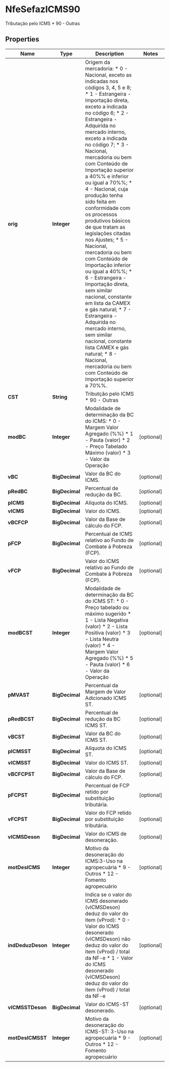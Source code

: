 

# NfeSefazICMS90

Tributação pelo ICMS  * 90 - Outras

## Properties

| Name | Type | Description | Notes |
|------------ | ------------- | ------------- | -------------|
|**orig** | **Integer** | Origem da mercadoria:  * 0 - Nacional, exceto as indicadas nos códigos 3, 4, 5 e 8;  * 1 - Estrangeira - Importação direta, exceto a indicada no código 6;  * 2 - Estrangeira - Adquirida no mercado interno, exceto a indicada no código 7;  * 3 - Nacional, mercadoria ou bem com Conteúdo de Importação superior a 40%% e inferior ou igual a 70%%;  * 4 - Nacional, cuja produção tenha sido feita em conformidade com os processos produtivos básicos de que tratam as legislações citadas nos Ajustes;  * 5 - Nacional, mercadoria ou bem com Conteúdo de Importação inferior ou igual a 40%%;  * 6 - Estrangeira - Importação direta, sem similar nacional, constante em lista da CAMEX e gás natural;  * 7 - Estrangeira - Adquirida no mercado interno, sem similar nacional, constante lista CAMEX e gás natural;  * 8 - Nacional, mercadoria ou bem com Conteúdo de Importação superior a 70%%. |  |
|**CST** | **String** | Tributção pelo ICMS  * 90 - Outras |  |
|**modBC** | **Integer** | Modalidade de determinação da BC do ICMS:  * 0 - Margem Valor Agregado (%%)  * 1 - Pauta (valor)  * 2 - Preço Tabelado Máximo (valor)  * 3 - Valor da Operação |  [optional] |
|**vBC** | **BigDecimal** | Valor da BC do ICMS. |  [optional] |
|**pRedBC** | **BigDecimal** | Percentual de redução da BC. |  [optional] |
|**pICMS** | **BigDecimal** | Alíquota do ICMS. |  [optional] |
|**vICMS** | **BigDecimal** | Valor do ICMS. |  [optional] |
|**vBCFCP** | **BigDecimal** | Valor da Base de cálculo do FCP. |  [optional] |
|**pFCP** | **BigDecimal** | Percentual de ICMS relativo ao Fundo de Combate à Pobreza (FCP). |  [optional] |
|**vFCP** | **BigDecimal** | Valor do ICMS relativo ao Fundo de Combate à Pobreza (FCP). |  [optional] |
|**modBCST** | **Integer** | Modalidade de determinação da BC do ICMS ST:  * 0 - Preço tabelado ou máximo  sugerido  * 1 - Lista Negativa (valor)  * 2 - Lista Positiva (valor)  * 3 - Lista Neutra (valor)  * 4 - Margem Valor Agregado (%%)  * 5 - Pauta (valor)  * 6 - Valor da Operação |  [optional] |
|**pMVAST** | **BigDecimal** | Percentual da Margem de Valor Adicionado ICMS ST. |  [optional] |
|**pRedBCST** | **BigDecimal** | Percentual de redução da BC ICMS ST. |  [optional] |
|**vBCST** | **BigDecimal** | Valor da BC do ICMS ST. |  [optional] |
|**pICMSST** | **BigDecimal** | Alíquota do ICMS ST. |  [optional] |
|**vICMSST** | **BigDecimal** | Valor do ICMS ST. |  [optional] |
|**vBCFCPST** | **BigDecimal** | Valor da Base de cálculo do FCP. |  [optional] |
|**pFCPST** | **BigDecimal** | Percentual de FCP retido por substituição tributária. |  [optional] |
|**vFCPST** | **BigDecimal** | Valor do FCP retido por substituição tributária. |  [optional] |
|**vICMSDeson** | **BigDecimal** | Valor do ICMS de desoneração. |  [optional] |
|**motDesICMS** | **Integer** | Motivo da desoneração do ICMS:3-Uso na agropecuária  * 9 - Outros  * 12 - Fomento agropecuário |  [optional] |
|**indDeduzDeson** | **Integer** | Indica se o valor do ICMS desonerado (vICMSDeson) deduz do valor do item (vProd):  * 0 - Valor do ICMS desonerado (vICMSDeson) não deduz do valor do item (vProd) / total da NF-e  * 1 - Valor do ICMS desonerado (vICMSDeson) deduz do valor do item (vProd) / total da NF-e |  [optional] |
|**vICMSSTDeson** | **BigDecimal** | Valor do ICMS-ST desonerado. |  [optional] |
|**motDesICMSST** | **Integer** | Motivo da desoneração do ICMS-ST: 3-Uso na agropecuária  * 9 - Outros  * 12 - Fomento agropecuário |  [optional] |



